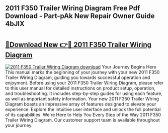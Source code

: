 ## 2011 F350 Trailer Wiring Diagram Free Pdf Download - Part-pAk New Repair Owner Guide 4bJlX

# <h2><a href="http://dfrbnj.blite.top/?on=2011+F350+Trailer+Wiring+Diagram">🔗Download New 👉🔴 2011 F350 Trailer Wiring Diagram</a></h2>

[![2011 F350 Trailer Wiring Diagram download](https://i.imgur.com/lujVjoI.png)](http://dfrbnj.blite.top/?on=2011+F350+Trailer+Wiring+Diagram)
Your Journey Begins Here This manual marks the beginning of your journey with your new 2011 F350 Trailer Wiring Diagram, guiding you towards successful operation and enjoyment. Before using your 2011 F350 Trailer Wiring Diagram, please refer to this user manual for detailed instructions on product setup, operation, and troubleshooting. It includes step-by-step guides for using each feature, as well as important safety information. Your new 2011 F350 Trailer Wiring Diagram boasts an impressive array of features designed to elevate your experience. Explore the intuitive user interface and unlock the full potential of its capabilities. We're Here to Help You Every Step of the Way 2011 F350 Trailer Wiring Diagram. Our customer support team is available throughout your journey.
